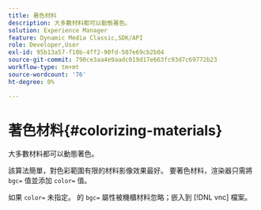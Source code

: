 ```yaml
---
title: 著色材料
description: 大多數材料都可以動態著色。
solution: Experience Manager
feature: Dynamic Media Classic,SDK/API
role: Developer,User
exl-id: 95b13a57-f10b-4ff2-90fd-507e69cb2b04
source-git-commit: 790ce3aa4e9aadc019d17e663fc93d7c69772b23
workflow-type: tm+mt
source-wordcount: '76'
ht-degree: 0%

---
```


# 著色材料{#colorizing-materials}

大多數材料都可以動態著色。

該算法簡單，對色彩範圍有限的材料影像效果最好。 要著色材料，渲染器只需將 `bgc=` 值並添加 `color=` 值。

如果 `color=` 未指定。 的 `bgc=` 屬性被機櫃材料忽略；嵌入到 [!DNL vnc] 檔案。

